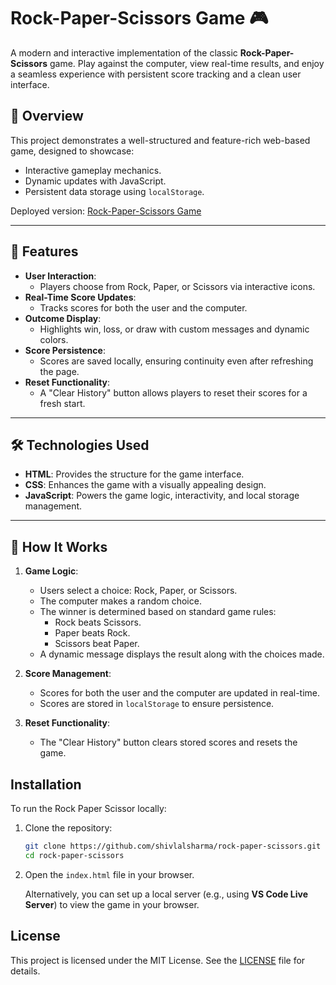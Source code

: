 # Rock-Paper-Scissors Game 🎮

A modern and interactive implementation of the classic **Rock-Paper-Scissors** game. Play against the computer, view real-time results, and enjoy a seamless experience with persistent score tracking and a clean user interface.

## 📝 Overview
This project demonstrates a well-structured and feature-rich web-based game, designed to showcase:
- Interactive gameplay mechanics.
- Dynamic updates with JavaScript.
- Persistent data storage using `localStorage`.

Deployed version: [Rock-Paper-Scissors Game](https://rock-paper-scissors30.netlify.app/)

---

## 🚀 Features
- **User Interaction**: 
  - Players choose from Rock, Paper, or Scissors via interactive icons.
- **Real-Time Score Updates**:
  - Tracks scores for both the user and the computer.
- **Outcome Display**:
  - Highlights win, loss, or draw with custom messages and dynamic colors.
- **Score Persistence**:
  - Scores are saved locally, ensuring continuity even after refreshing the page.
- **Reset Functionality**:
  - A "Clear History" button allows players to reset their scores for a fresh start.

---

## 🛠️ Technologies Used
- **HTML**: Provides the structure for the game interface.
- **CSS**: Enhances the game with a visually appealing design.
- **JavaScript**: Powers the game logic, interactivity, and local storage management.

---

## 🎯 How It Works
1. **Game Logic**:
   - Users select a choice: Rock, Paper, or Scissors.
   - The computer makes a random choice.
   - The winner is determined based on standard game rules:
     - Rock beats Scissors.
     - Paper beats Rock.
     - Scissors beat Paper.
   - A dynamic message displays the result along with the choices made.

2. **Score Management**:
   - Scores for both the user and the computer are updated in real-time.
   - Scores are stored in `localStorage` to ensure persistence.

3. **Reset Functionality**:
   - The "Clear History" button clears stored scores and resets the game.

## Installation

To run the Rock Paper Scissor locally:

1. Clone the repository:
    ```bash
    git clone https://github.com/shivlalsharma/rock-paper-scissors.git
    cd rock-paper-scissors
    ```

2. Open the `index.html` file in your browser.

   Alternatively, you can set up a local server (e.g., using **VS Code Live Server**) to view the game in your browser.

## License

This project is licensed under the MIT License. See the [LICENSE](LICENSE) file for details.